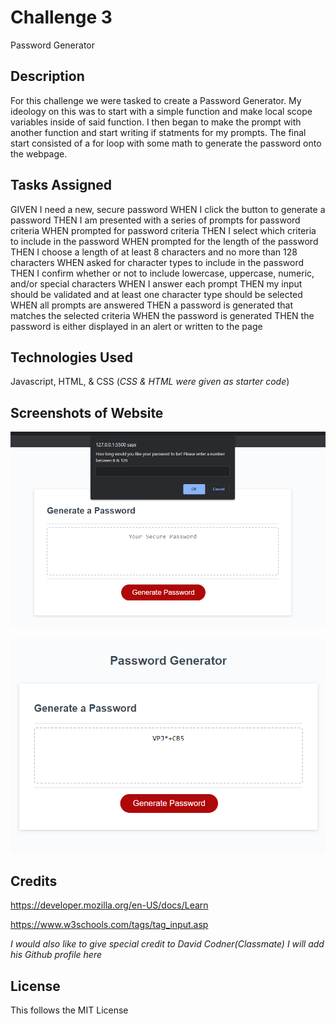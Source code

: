 # Challenge 3
Password Generator

## Description
For this challenge we were tasked to create a Password Generator.
My ideology on this was to start with a simple function and make
local scope variables inside of said function. I then began to make
the prompt with another function and start writing if statments for my prompts. The final start consisted of a for loop with some math to generate the password onto the webpage.

## Tasks Assigned 
GIVEN I need a new, secure password
WHEN I click the button to generate a password
THEN I am presented with a series of prompts for password criteria
WHEN prompted for password criteria
THEN I select which criteria to include in the password
WHEN prompted for the length of the password
THEN I choose a length of at least 8 characters and no more than 128 characters
WHEN asked for character types to include in the password
THEN I confirm whether or not to include lowercase, uppercase, numeric, and/or special characters
WHEN I answer each prompt
THEN my input should be validated and at least one character type should be selected
WHEN all prompts are answered
THEN a password is generated that matches the selected criteria
WHEN the password is generated
THEN the password is either displayed in an alert or written to the page

## Technologies Used
Javascript, HTML, & CSS (*CSS & HTML were given as starter code*)

## Screenshots of Website
![Password-Dialogue-Box](/assets/images/passwordgendialogue.png)

![Generated-Password](/assets/images/generatedpassword.png)

## Credits
https://developer.mozilla.org/en-US/docs/Learn

https://www.w3schools.com/tags/tag_input.asp

*I would also like to give special credit to David Codner(Classmate)*
*I will add his Github profile here*

## License
This follows the MIT License